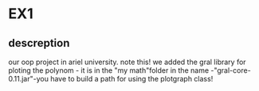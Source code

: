 # EX1
## descreption
our oop project in ariel university.
note this!
we added the gral library for ploting the polynom - it is in the "my math"folder in the name -"gral-core-0.11.jar"-you have to build a path for using the plotgraph class!
